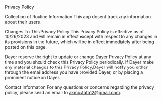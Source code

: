 Privacy Policy

Collection of Routine Information This app dosent track any information about their users.

Changes To This Privacy Policy This Privacy Policy is effective as of 10/26/2023 and will remain in effect except with respect to any changes in its provisions in the future, which will be in effect immediately after being posted on this page.

Dayer reserve the right to update or change Dayer Privacy Policy at any time and you should check this Privacy Policy periodically. If Dayer make any material changes to this Privacy Policy,Dayer will notify you either through the email address you have provided Dayer, or by placing a prominent notice on Dayer.

Contact Information For any questions or concerns regarding the privacy policy, please send an email to akmostafa12@gmail.com.
